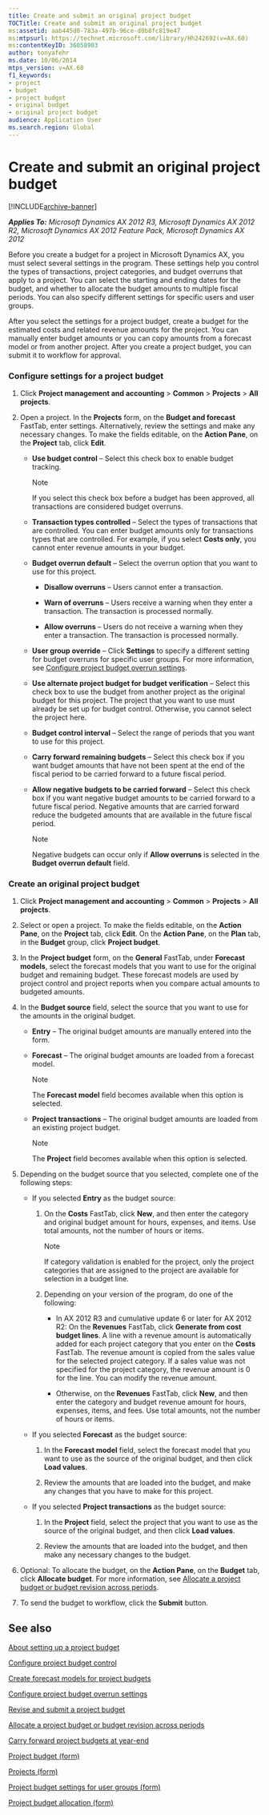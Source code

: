 ```yaml
---
title: Create and submit an original project budget
TOCTitle: Create and submit an original project budget
ms:assetid: aab445d0-783a-497b-96ce-d0b8fc819e47
ms:mtpsurl: https://technet.microsoft.com/library/Hh242692(v=AX.60)
ms:contentKeyID: 36058903
author: tonyafehr
ms.date: 10/06/2014
mtps_version: v=AX.60
f1_keywords:
- project
- budget
- project budget
- original budget
- original project budget
audience: Application User
ms.search.region: Global
---
```


# Create and submit an original project budget 


[!INCLUDE[archive-banner](includes/archive-banner.md)]


_**Applies To:** Microsoft Dynamics AX 2012 R3, Microsoft Dynamics AX 2012 R2, Microsoft Dynamics AX 2012 Feature Pack, Microsoft Dynamics AX 2012_

Before you create a budget for a project in Microsoft Dynamics AX, you must select several settings in the program. These settings help you control the types of transactions, project categories, and budget overruns that apply to a project. You can select the starting and ending dates for the budget, and whether to allocate the budget amounts to multiple fiscal periods. You can also specify different settings for specific users and user groups.

After you select the settings for a project budget, create a budget for the estimated costs and related revenue amounts for the project. You can manually enter budget amounts or you can copy amounts from a forecast model or from another project. After you create a project budget, you can submit it to workflow for approval.

### Configure settings for a project budget

1.  Click **Project management and accounting** \> **Common** \> **Projects** \> **All projects**.

2.  Open a project. In the **Projects** form, on the **Budget and forecast** FastTab, enter settings. Alternatively, review the settings and make any necessary changes. To make the fields editable, on the **Action Pane**, on the **Project** tab, click **Edit**.
    
      - **Use budget control** – Select this check box to enable budget tracking.
        

        > [!NOTE]
        > <P>If you select this check box before a budget has been approved, all transactions are considered budget overruns.</P>

    
      - **Transaction types controlled** – Select the types of transactions that are controlled. You can enter budget amounts only for transactions types that are controlled. For example, if you select **Costs only**, you cannot enter revenue amounts in your budget.
    
      - **Budget overrun default** – Select the overrun option that you want to use for this project.
        
          - **Disallow overruns** – Users cannot enter a transaction.
        
          - **Warn of overruns** – Users receive a warning when they enter a transaction. The transaction is processed normally.
        
          - **Allow overruns** – Users do not receive a warning when they enter a transaction. The transaction is processed normally.
    
      - **User group override** – Click **Settings** to specify a different setting for budget overruns for specific user groups. For more information, see [Configure project budget overrun settings](configure-project-budget-overrun-settings.md).
    
      - **Use alternate project budget for budget verification** – Select this check box to use the budget from another project as the original budget for this project. The project that you want to use must already be set up for budget control. Otherwise, you cannot select the project here.
    
      - **Budget control interval** – Select the range of periods that you want to use for this project.
    
      - **Carry forward remaining budgets** – Select this check box if you want budget amounts that have not been spent at the end of the fiscal period to be carried forward to a future fiscal period.
    
      - **Allow negative budgets to be carried forward** – Select this check box if you want negative budget amounts to be carried forward to a future fiscal period. Negative amounts that are carried forward reduce the budgeted amounts that are available in the future fiscal period.
        

        > [!NOTE]
        > <P>Negative budgets can occur only if <STRONG>Allow overruns</STRONG> is selected in the <STRONG>Budget overrun default</STRONG> field.</P>



### Create an original project budget

1.  Click **Project management and accounting** \> **Common** \> **Projects** \> **All projects**.

2.  Select or open a project. To make the fields editable, on the **Action Pane**, on the **Project** tab, click **Edit**. On the **Action Pane**, on the **Plan** tab, in the **Budget** group, click **Project budget**.

3.  In the **Project budget** form, on the **General** FastTab, under **Forecast models**, select the forecast models that you want to use for the original budget and remaining budget. These forecast models are used by project control and project reports when you compare actual amounts to budgeted amounts.

4.  In the **Budget source** field, select the source that you want to use for the amounts in the original budget.
    
      - **Entry** – The original budget amounts are manually entered into the form.
    
      - **Forecast** – The original budget amounts are loaded from a forecast model.
        

        > [!NOTE]
        > <P>The <STRONG>Forecast model</STRONG> field becomes available when this option is selected.</P>

    
      - **Project transactions** – The original budget amounts are loaded from an existing project budget.
        

        > [!NOTE]
        > <P>The <STRONG>Project</STRONG> field becomes available when this option is selected.</P>



5.  Depending on the budget source that you selected, complete one of the following steps:
    
      - If you selected **Entry** as the budget source:
        
        1.  On the **Costs** FastTab, click **New**, and then enter the category and original budget amount for hours, expenses, and items. Use total amounts, not the number of hours or items.
            

            > [!NOTE]
            > <P>If category validation is enabled for the project, only the project categories that are assigned to the project are available for selection in a budget line.</P>

        
        2.  Depending on your version of the program, do one of the following:
            
              - In AX 2012 R3 and cumulative update 6 or later for AX 2012 R2: On the **Revenues** FastTab, click **Generate from cost budget lines**. A line with a revenue amount is automatically added for each project category that you enter on the **Costs** FastTab. The revenue amount is copied from the sales value for the selected project category. If a sales value was not specified for the project category, the revenue amount is 0 for the line. You can modify the revenue amount.
            
              - Otherwise, on the **Revenues** FastTab, click **New**, and then enter the category and budget revenue amount for hours, expenses, items, and fees. Use total amounts, not the number of hours or items.
    
      - If you selected **Forecast** as the budget source:
        
        1.  In the **Forecast model** field, select the forecast model that you want to use as the source of the original budget, and then click **Load values**.
        
        2.  Review the amounts that are loaded into the budget, and make any changes that you have to make for this project.
    
      - If you selected **Project transactions** as the budget source:
        
        1.  In the **Project** field, select the project that you want to use as the source of the original budget, and then click **Load values**.
        
        2.  Review the amounts that are loaded into the budget, and then make any necessary changes to the budget.

6.  Optional: To allocate the budget, on the **Action Pane**, on the **Budget** tab, click **Allocate budget**. For more information, see [Allocate a project budget or budget revision across periods](allocate-a-project-budget-or-budget-revision-across-periods.md).

7.  To send the budget to workflow, click the **Submit** button.

## See also

[About setting up a project budget](about-setting-up-a-project-budget.md)

[Configure project budget control](configure-project-budget-control.md)

[Create forecast models for project budgets](create-forecast-models-for-project-budgets.md)

[Configure project budget overrun settings](configure-project-budget-overrun-settings.md)

[Revise and submit a project budget](revise-and-submit-a-project-budget.md)

[Allocate a project budget or budget revision across periods](allocate-a-project-budget-or-budget-revision-across-periods.md)

[Carry forward project budgets at year-end](carry-forward-project-budgets-at-year-end.md)

[Project budget (form)](https://technet.microsoft.com/library/hh227438\(v=ax.60\))

[Projects (form)](https://technet.microsoft.com/library/aa585245\(v=ax.60\))

[Project budget settings for user groups (form)](https://technet.microsoft.com/library/hh242598\(v=ax.60\))

[Project budget allocation (form)](https://technet.microsoft.com/library/hh242461\(v=ax.60\))

  


